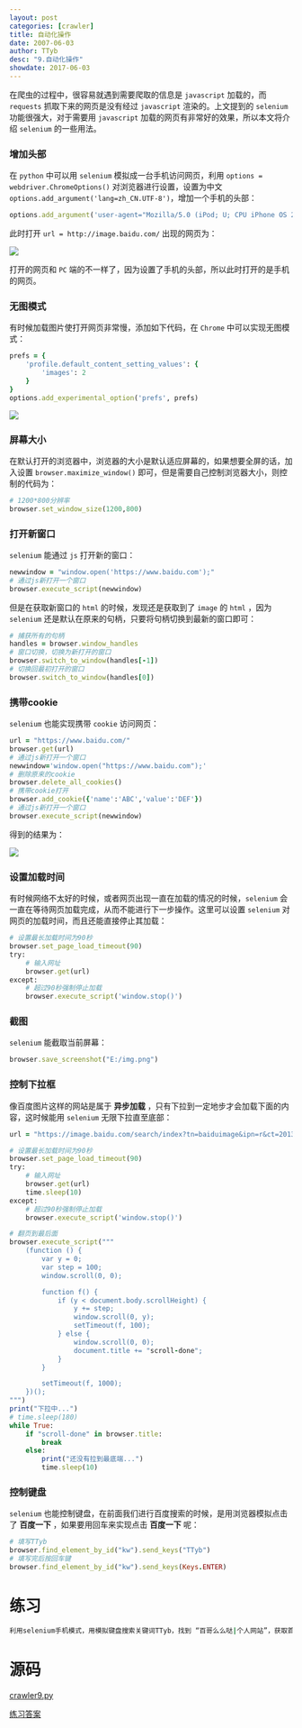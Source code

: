 ```yaml
---
layout: post
categories: [crawler]
title: 自动化操作
date: 2007-06-03
author: TTyb
desc: "9.自动化操作"
showdate: 2017-06-03
---
```


在爬虫的过程中，很容易就遇到需要爬取的信息是 `javascript` 加载的，而 `requests` 抓取下来的网页是没有经过 `javascript` 渲染的。上文提到的 `selenium` 功能很强大，对于需要用 `javascript` 加载的网页有非常好的效果，所以本文将介绍 `selenium` 的一些用法。

### 增加头部

在 `python` 中可以用 `selenium` 模拟成一台手机访问网页，利用 `options = webdriver.ChromeOptions()` 对浏览器进行设置，设置为中文 `options.add_argument('lang=zh_CN.UTF-8')`，增加一个手机的头部：

~~~ruby
options.add_argument('user-agent="Mozilla/5.0 (iPod; U; CPU iPhone OS 2_1 like Mac OS X; ja-jp) AppleWebKit/525.18.1 (KHTML, like Gecko) Version/3.1.1 Mobile/5F137 Safari/525.20"')
~~~

此时打开 `url = http://image.baidu.com/` 出现的网页为：

<p style="text-align:center"><img  src="/img/crawler9/result1.jpg" class="img-responsive" style="display: block; margin-right: auto; margin-left: auto;"></p>

打开的网页和 `PC` 端的不一样了，因为设置了手机的头部，所以此时打开的是手机的网页。

### 无图模式

有时候加载图片使打开网页非常慢，添加如下代码，在 `Chrome` 中可以实现无图模式：

~~~ruby
prefs = {
    'profile.default_content_setting_values': {
        'images': 2
    }
}
options.add_experimental_option('prefs', prefs)
~~~

<p style="text-align:center"><img  src="/img/crawler9/result2.jpg" class="img-responsive" style="display: block; margin-right: auto; margin-left: auto;"></p>

### 屏幕大小

在默认打开的浏览器中，浏览器的大小是默认适应屏幕的，如果想要全屏的话，加入设置 `browser.maximize_window()` 即可，但是需要自己控制浏览器大小，则控制的代码为：

~~~ruby
# 1200*800分辨率
browser.set_window_size(1200,800)
~~~

### 打开新窗口

`selenium` 能通过 `js` 打开新的窗口：

~~~ruby
newwindow = "window.open('https://www.baidu.com');"
# 通过js新打开一个窗口
browser.execute_script(newwindow)
~~~ 

但是在获取新窗口的 `html` 的时候，发现还是获取到了 `image` 的 `html` ，因为 `selenium` 还是默认在原来的句柄，只要将句柄切换到最新的窗口即可：

~~~ruby
# 捕获所有的句柄
handles = browser.window_handles
# 窗口切换，切换为新打开的窗口
browser.switch_to_window(handles[-1])
# 切换回最初打开的窗口
browser.switch_to_window(handles[0])
~~~

### 携带cookie

`selenium` 也能实现携带 `cookie` 访问网页：

~~~ruby
url = "https://www.baidu.com/"
browser.get(url)
# 通过js新打开一个窗口
newwindow='window.open("https://www.baidu.com");'
# 删除原来的cookie
browser.delete_all_cookies()
# 携带cookie打开
browser.add_cookie({'name':'ABC','value':'DEF'})
# 通过js新打开一个窗口
browser.execute_script(newwindow)
~~~

得到的结果为：

<p style="text-align:center"><img  src="/img/crawler9/result3.jpg" class="img-responsive" style="display: block; margin-right: auto; margin-left: auto;"></p>

### 设置加载时间

有时候网络不太好的时候，或者网页出现一直在加载的情况的时候，`selenium` 会一直在等待网页加载完成，从而不能进行下一步操作。这里可以设置 `selenium` 对网页的加载时间，而且还能直接停止其加载：

~~~ruby
# 设置最长加载时间为90秒
browser.set_page_load_timeout(90)
try:
	# 输入网址
	browser.get(url)
except:
	# 超过90秒强制停止加载
	browser.execute_script('window.stop()')
~~~

### 截图

`selenium` 能截取当前屏幕：

~~~ruby
browser.save_screenshot("E:/img.png")
~~~

### 控制下拉框

像百度图片这样的网站是属于 **异步加载** ，只有下拉到一定地步才会加载下面的内容，这时候能用 `selenium` 无限下拉直至底部：

~~~ruby
url = "https://image.baidu.com/search/index?tn=baiduimage&ipn=r&ct=201326592&cl=2&lm=-1&st=-1&fm=index&fr=&hs=0&xthttps=111111&sf=1&fmq=&pv=&ic=0&nc=1&z=&se=1&showtab=0&fb=0&width=&height=&face=0&istype=2&ie=utf-8&word=21&oq=21&rsp=-1"

# 设置最长加载时间为90秒
browser.set_page_load_timeout(90)
try:
	# 输入网址
	browser.get(url)
	time.sleep(10)
except:
	# 超过90秒强制停止加载
	browser.execute_script('window.stop()')

# 翻页到最后面
browser.execute_script("""
	(function () {
		var y = 0;
		var step = 100;
		window.scroll(0, 0);

		function f() {
			if (y < document.body.scrollHeight) {
				y += step;
				window.scroll(0, y);
				setTimeout(f, 100);
			} else {
				window.scroll(0, 0);
				document.title += "scroll-done";
			}
		}

		setTimeout(f, 1000);
	})();
""")
print("下拉中...")
# time.sleep(180)
while True:
	if "scroll-done" in browser.title:
		break
	else:
		print("还没有拉到最底端...")
		time.sleep(10)
~~~

### 控制键盘

`selenium` 也能控制键盘，在前面我们进行百度搜索的时候，是用浏览器模拟点击了 **百度一下** ，如果要用回车来实现点击 **百度一下** 呢：

~~~ruby
# 填写TTyb
browser.find_element_by_id("kw").send_keys("TTyb")
# 填写完后按回车键
browser.find_element_by_id("kw").send_keys(Keys.ENTER)
~~~

# 练习

~~~ruby
利用selenium手机模式，用模拟键盘搜索关键词TTyb，找到 “百哥么么哒|个人网站”，获取首页的html
~~~

# 源码

<a href="/code/crawler9/crawler9.py" target="_blank">crawler9.py</a>

<a href="/code/crawler9/answer.py" target="_blank">练习答案</a>